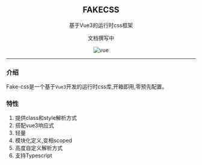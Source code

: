 <div align="center">
  <h2>FAKECSS</h2>
  <p>基于Vue3的运行时css框架</p>
  <p>
    文档撰写中
  </p>
  <p>
    <img src="https://img.shields.io/badge/vue-v3.2.0%2B-%23407fbc" alt="vue">
  </p>
</div>

---

### 介绍
Fake-css是一个基于`Vue3`开发的运行时css库,开箱即用,零预先配置。

### 特性
1. 提供class和style解析方式
2. 搭配vue3响应式
3. 轻量
4. 模块化定义,变相scoped
5. 高度自定义解析方式
6. 支持Typescript



